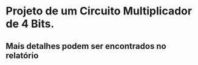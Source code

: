# Projeto de um Circuito Multiplicador de 4 Bits.

## Mais detalhes podem ser encontrados no relatório
